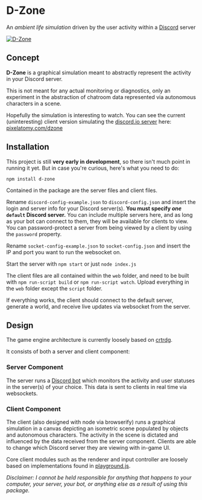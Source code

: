 # D-Zone
An _ambient life simulation_ driven by the user activity within a [Discord](https://discordapp.com) server

[![D-Zone](http://i.imgur.com/PLh059j.gif "Hippity hop!")](http://pixelatomy.com/dzone/)

## Concept
**D-Zone** is a graphical simulation meant to abstractly represent the activity in your Discord server.

This is not meant for any actual monitoring or diagnostics, only an experiment in the abstraction of chatroom data represented via autonomous characters in a scene.

Hopefully the simulation is interesting to watch. You can see the current (uninteresting) client version simulating the [discord.io server](https://discord.gg/0MvHMfHcTKVVmIGP) here: [pixelatomy.com/dzone](http://pixelatomy.com/dzone/)

## Installation
This project is still **very early in development**, so there isn't much point in running it yet. But in case you're curious, here's what you need to do:

`npm install d-zone`

Contained in the package are the server files and client files.

Rename `discord-config-example.json` to `discord-config.json` and insert the login and server info for your Discord server(s). **You must specify _one_ `default` Discord server.** You can include multiple servers here, and as long as your bot can connect to them, they will be available for clients to view. You can password-protect a server from being viewed by a client by using the `password` property.

Rename `socket-config-example.json` to `socket-config.json` and insert the IP and port you want to run the websocket on.

Start the server with `npm start` or just `node index.js`

The client files are all contained within the `web` folder, and need to be built with `npm run-script build` or `npm run-script watch`. Upload everything in the `web` folder except the `script` folder.

If everything works, the client should connect to the default server, generate a world, and receive live updates via websocket from the server.

## Design
The game engine architecture is currently loosely based on [crtrdg](http://crtrdg.com/).

It consists of both a server and client component:

### Server Component
The server runs a [Discord bot](https://www.npmjs.com/package/discord.io) which monitors the activity and user statuses in the server(s) of your choice. This data is sent to clients in real time via websockets.

### Client Component
The client (also designed with node via browserify) runs a graphical simulation in a canvas depicting an isometric scene populated by objects and autonomous characters. The activity in the scene is dictated and influenced by the data received from the server component. Clients are able to change which Discord server they are viewing with in-game UI.

Core client modules such as the renderer and input controller are loosely based on implementations found in [playground.js](http://playgroundjs.com/).

_Disclaimer: I cannot be held responsible for anything that happens to your computer, your server, your bot, or anything else as a result of using this package._